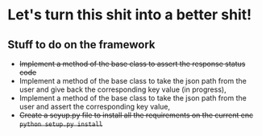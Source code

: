 # Let's turn this shit into a better shit!



## Stuff to do on the framework

- ~~Implement a method of the base class to assert the response status code~~
- Implement a method of the base class to take the json path from the user and give back the corresponding key value (in progress),
- Implement a method of the base class to take the json path from the user and assert the corresponding key value,
- ~~Create a seyup.py file to install all the requirements on the current enc ```python setup.py install```~~
